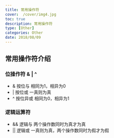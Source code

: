 ```yaml
---
title: 常用操作符
cover:  /cover/img4.jpg
toc: true
description: 常用操作符
type: [Other]
categories: Other
date: 2018/08/09
---
```


## 常用操作符介绍

### 位操作符 & | ^ 

* & 按位与
    相同为1，相异为0
* | 按位或
    一真则为真
* ^ 按位异或
    相同为0，相异为1
### 逻辑运算符

* && 逻辑与
    两个操作数同时为真才为真
* || 逻辑或
    一真则为真，两个操作数同时为假才为假
